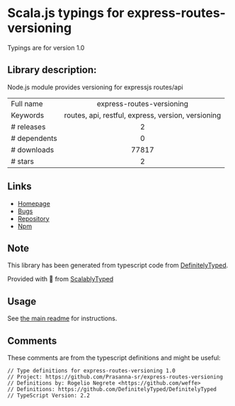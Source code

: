 
# Scala.js typings for express-routes-versioning

Typings are for version 1.0

## Library description:
Node.js module provides versioning for expressjs routes/api

|                    |                 |
| ------------------ | :-------------: |
| Full name          | express-routes-versioning |
| Keywords           | routes, api, restful, express, version, versioning |
| # releases         | 2 |
| # dependents       | 0 |
| # downloads        | 77817 |
| # stars            | 2 |

## Links
- [Homepage](https://github.com/Prasanna-sr/express-routes-versioning)
- [Bugs](https://github.com/Prasanna-sr/express-routes-versioning/issues)
- [Repository](https://github.com/Prasanna-sr/express-routes-versioning)
- [Npm](https://www.npmjs.com/package/express-routes-versioning)
    


## Note
This library has been generated from typescript code from [DefinitelyTyped](https://definitelytyped.org).

Provided with :purple_heart: from [ScalablyTyped](https://github.com/oyvindberg/ScalablyTyped)

## Usage
See [the main readme](../../readme.md) for instructions.

## Comments

These comments are from the typescript definitions and might be useful:
```
// Type definitions for express-routes-versioning 1.0
// Project: https://github.com/Prasanna-sr/express-routes-versioning
// Definitions by: Rogelio Negrete <https://github.com/weffe>
// Definitions: https://github.com/DefinitelyTyped/DefinitelyTyped
// TypeScript Version: 2.2

```

